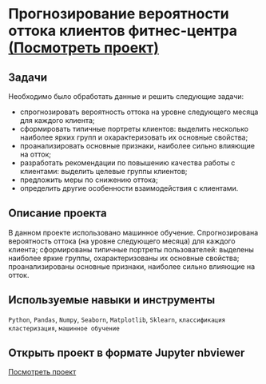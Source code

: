 # Прогнозирование вероятности оттока клиентов фитнес-центра [(Посмотреть проект)](https://nbviewer.org/github/BulyginV/Yandex_Data_Analyst/blob/main/11.%20%D0%9F%D1%80%D0%BE%D0%B3%D0%BD%D0%BE%D0%B7%D1%8B%20%D0%B8%20%D0%BF%D1%80%D0%B5%D0%B4%D1%81%D0%BA%D0%B0%D0%B7%D0%B0%D0%BD%D0%B8%D1%8F%20%28ML%29/11_gym_churn.ipynb)

## Задачи
Необходимо было обработать данные и решить следующие задачи:
* спрогнозировать вероятность оттока на уровне следующего месяца для каждого клиента; 
* сформировать типичные портреты клиентов: выделить несколько наиболее ярких групп и охарактеризовать их основные свойства; 
* проанализировать основные признаки, наиболее сильно влияющие на отток; 
* разработать рекомендации по повышению качества работы с клиентами: выделить целевые группы клиентов; 
* предложить меры по снижению оттока; 
* определить другие особенности взаимодействия с клиентами.

## Описание проекта
В данном проекте использовано машинное обучение. Спрогнозирована вероятность оттока (на уровне следующего месяца) для каждого клиента; сформированы типичные портреты пользователей: выделены наиболее яркие группы, охарактеризованы их основные свойства; проанализированы основные признаки, наиболее сильно влияющие на отток.

## Используемые навыки и инструменты
`Python`, `Pandas`, `Numpy`, `Seaborn`, `Matplotlib`, `Sklearn`, `классификация кластеризация`, `машинное обучение`

## Открыть проект в формате Jupyter nbviewer
[Посмотреть проект](https://nbviewer.org/github/BulyginV/Yandex_Data_Analyst/blob/main/11.%20%D0%9F%D1%80%D0%BE%D0%B3%D0%BD%D0%BE%D0%B7%D1%8B%20%D0%B8%20%D0%BF%D1%80%D0%B5%D0%B4%D1%81%D0%BA%D0%B0%D0%B7%D0%B0%D0%BD%D0%B8%D1%8F%20%28ML%29/11_gym_churn.ipynb)
